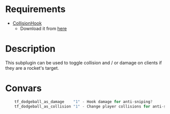 # Requirements

* [CollisionHook](https://forums.alliedmods.net/showthread.php?t=197815)
    * Download it from [here](https://github.com/Adrianilloo/Collisionhook)

# Description

This subplugin can be used to toggle collision and / or damage on clients if they are a rocket's target.

# Convars
```c
    tf_dodgeball_as_damage    "1" - Hook damage for anti-sniping?
    tf_dodgeball_as_collision "1" - Change player collisions for anti-sniping?
```
